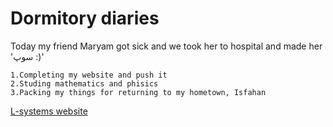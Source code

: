 # Dormitory diaries
Today my friend Maryam got sick and we took her to hospital and made her 'سوپ :)'

    1.Completing my website and push it
    2.Studing mathematics and phisics
    3.Packing my things for returning to my hometown, Isfahan 

[L-systems website](https://www.kevs3d.co.uk/dev/lsystems)
